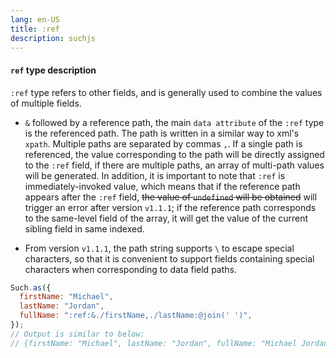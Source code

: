 ```yaml
---
lang: en-US
title: :ref
description: suchjs
---
```


#### `ref` type description <Badge text=">= 1.0.0" />

`:ref` type refers to other fields, and is generally used to combine the values ​​of multiple fields.

- `&`  followed by a reference path, the main `data attribute` of the `:ref` type is the referenced path. The path is written in a similar way to xml's `xpath`. Multiple paths are separated by commas `,`. If a single path is referenced, the value corresponding to the path will be directly assigned to the `:ref` field, if there are multiple paths, an array of multi-path values ​​will be generated. In addition, it is important to note that `:ref` is immediately-invoked value, which means that if the reference path appears after the `:ref` field, <del>the value of `undefined` will be obtained</del> will trigger an error after version `v1.1.1`; if the reference path corresponds to the same-level field of the array, it will get the value of the current sibling field in same indexed.

- From version `v1.1.1`, the path string supports `\` to escape special characters, so that it is convenient to support fields containing special characters when corresponding to data field paths.

```javascript
Such.as({
  firstName: "Michael",
  lastName: "Jordan",
  fullName: ":ref:&./firstName,./lastName:@join(' ')",
});
// Output is similar to below:
// {firstName: "Michael", lastName: "Jordan", fullName: "Michael Jordan"}
```
